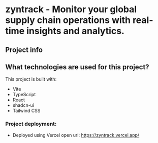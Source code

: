 # zyntrack - Monitor your global supply chain operations with real-time insights and analytics.

## Project info

## What technologies are used for this project?

This project is built with:

- Vite
- TypeScript
- React
- shadcn-ui
- Tailwind CSS

### Project deployment:
- Deployed using Vercel
open url: https://zyntrack.vercel.app/
